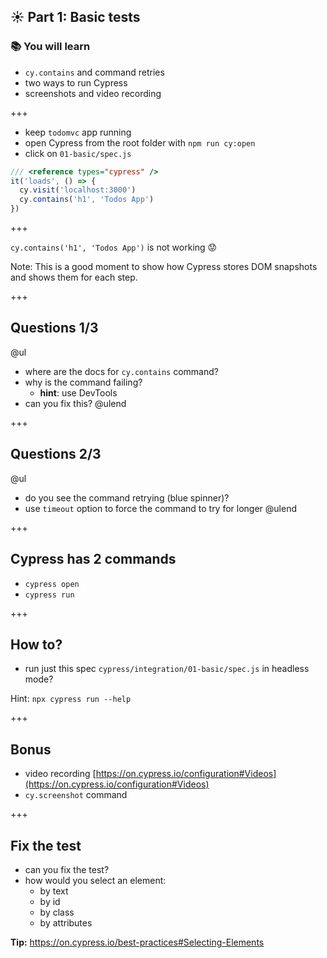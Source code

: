 ## ☀️ Part 1: Basic tests

### 📚 You will learn

- `cy.contains` and command retries
- two ways to run Cypress
- screenshots and video recording

+++

- keep `todomvc` app running
- open Cypress from the root folder with `npm run cy:open`
- click on `01-basic/spec.js`

```js
/// <reference types="cypress" />
it('loads', () => {
  cy.visit('localhost:3000')
  cy.contains('h1', 'Todos App')
})
```

+++

`cy.contains('h1', 'Todos App')` is not working 😟

Note:
This is a good moment to show how Cypress stores DOM snapshots and shows them for each step.

+++

## Questions 1/3

@ul
- where are the docs for `cy.contains` command?
- why is the command failing?
  - **hint**: use DevTools
- can you fix this?
@ulend

+++

## Questions 2/3

@ul
- do you see the command retrying (blue spinner)?
- use `timeout` option to force the command to try for longer
@ulend

+++

## Cypress has 2 commands

- `cypress open`
- `cypress run`

+++

## How to?

- run just this spec `cypress/integration/01-basic/spec.js` in headless mode?

Hint: `npx cypress run --help`

+++

## Bonus

- video recording [https://on.cypress.io/configuration#Videos](https://on.cypress.io/configuration#Videos)
- `cy.screenshot` command

+++

## Fix the test

- can you fix the test?
- how would you select an element:
  - by text
  - by id
  - by class
  - by attributes

**Tip:** https://on.cypress.io/best-practices#Selecting-Elements

